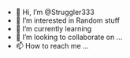 - 👋 Hi, I’m @Struggler333
- 👀 I’m interested in Random stuff
- 🌱 I’m currently learning 
- 💞️ I’m looking to collaborate on ...
- 📫 How to reach me ...

<!---
Struggler333/Struggler333 is a ✨ special ✨ repository because its `README.md` (this file) appears on your GitHub profile.
You can click the Preview link to take a look at your changes.
--->
